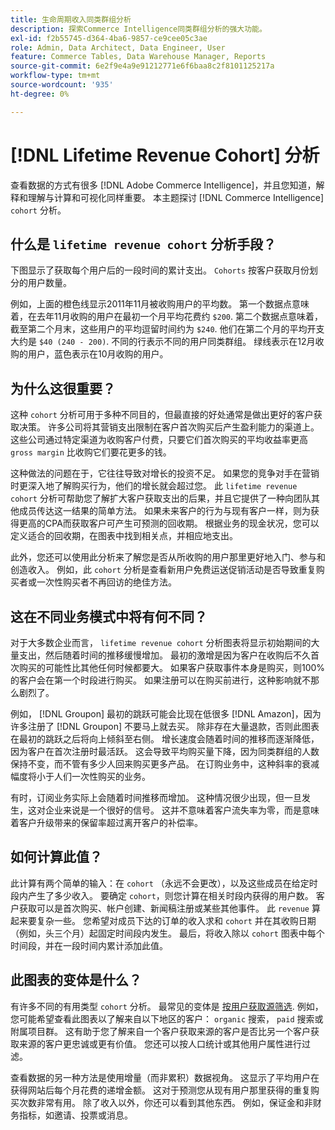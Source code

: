 ```yaml
---
title: 生命周期收入同类群组分析
description: 探索Commerce Intelligence同类群组分析的强大功能。
exl-id: f2b55745-d364-4ba6-9857-ce9cee05c3ae
role: Admin, Data Architect, Data Engineer, User
feature: Commerce Tables, Data Warehouse Manager, Reports
source-git-commit: 6e2f9e4a9e91212771e6f6baa8c2f8101125217a
workflow-type: tm+mt
source-wordcount: '935'
ht-degree: 0%

---
```


# [!DNL Lifetime Revenue Cohort] 分析

查看数据的方式有很多 [!DNL Adobe Commerce Intelligence]，并且您知道，解释和理解与计算和可视化同样重要。 本主题探讨 [!DNL Commerce Intelligence] `cohort` 分析。

## 什么是 `lifetime revenue cohort` 分析手段？

下图显示了获取每个用户后的一段时间的累计支出。 `Cohorts` 按客户获取月份划分的用户数量。

例如，上面的橙色线显示2011年11月被收购用户的平均数。 第一个数据点意味着，在去年11月收购的用户在最初一个月平均花费约 `$200`. 第二个数据点意味着，截至第二个月末，这些用户的平均逗留时间约为 `$240`. 他们在第二个月的平均开支大约是 `$40 (240 - 200)`. 不同的行表示不同的用户同类群组。 绿线表示在12月收购的用户，蓝色表示在10月收购的用户。

## 为什么这很重要？

这种 `cohort` 分析可用于多种不同目的，但最直接的好处通常是做出更好的客户获取决策。 许多公司将其营销支出限制在客户首次购买后产生盈利能力的渠道上。 这些公司通过特定渠道为收购客户付费，只要它们首次购买的平均收益率更高 `gross margin` 比收购它们要花更多的钱。

这种做法的问题在于，它往往导致对增长的投资不足。 如果您的竞争对手在营销时更深入地了解购买行为，他们的增长就会超过您。 此 `lifetime revenue cohort` 分析可帮助您了解扩大客户获取支出的后果，并且它提供了一种向团队其他成员传达这一结果的简单方法。 如果未来客户的行为与现有客户一样，则为获得更高的CPA而获取客户可产生可预测的回收期。 根据业务的现金状况，您可以定义适合的回收期，在图表中找到相关点，并相应地支出。

此外，您还可以使用此分析来了解您是否从所收购的用户那里更好地入门、参与和创造收入。 例如，此 `cohort` 分析是查看新用户免费运送促销活动是否导致重复购买者或一次性购买者不再回访的绝佳方法。

## 这在不同业务模式中将有何不同？

对于大多数企业而言， `lifetime revenue cohort` 分析图表将显示初始期间的大量支出，然后随着时间的推移缓慢增加。 最初的激增是因为客户在收购后不久首次购买的可能性比其他任何时候都要大。 如果客户获取事件本身是购买，则100%的客户会在第一个时段进行购买。 如果注册可以在购买前进行，这种影响就不那么剧烈了。

例如， [!DNL Groupon] 最初的跳跃可能会比现在低很多 [!DNL Amazon]，因为许多注册了 [!DNL Groupon] 不要马上就去买。 除非存在大量退款，否则此图表在最初的跳跃之后将向上倾斜至右侧。 增长速度会随着时间的推移而逐渐降低，因为客户在首次注册时最活跃。 这会导致平均购买量下降，因为同类群组的人数保持不变，而不管有多少人回来购买更多产品。 在订购业务中，这种斜率的衰减幅度将小于人们一次性购买的业务。

有时，订阅业务实际上会随着时间推移而增加。 这种情况很少出现，但一旦发生，这对企业来说是一个很好的信号。 这并不意味着客户流失率为零，而是意味着客户升级带来的保留率超过离开客户的补偿率。

## 如何计算此值？

此计算有两个简单的输入：在 `cohort` （永远不会更改），以及这些成员在给定时段内产生了多少收入。 要确定 `cohort`，则您计算在相关时段内获得的用户数。 客户获取可以是首次购买、帐户创建、新闻稿注册或某些其他事件。 此 `revenue` 算起来要复杂一些。 您希望对成员下达的订单的收入求和 `cohort` 并在其收购日期（例如，头三个月）起固定时间段内发生。 最后，将收入除以 `cohort` 图表中每个时间段，并在一段时间内累计添加此值。

## 此图表的变体是什么？

有许多不同的有用类型 `cohort` 分析。 最常见的变体是 [按用户获取源筛选](../analysis/most-value-source-channel.md). 例如，您可能希望查看此图表以了解来自以下地区的客户： `organic` 搜索， `paid` 搜索或附属项目群。 这有助于您了解来自一个客户获取来源的客户是否比另一个客户获取来源的客户更忠诚或更有价值。 您还可以按人口统计或其他用户属性进行过滤。

查看数据的另一种方法是使用增量（而非累积）数据视角。 这显示了平均用户在获得网站后每个月花费的递增金额。 这对于预测您从现有用户那里获得的重复购买次数非常有用。 除了收入以外，你还可以看到其他东西。 例如，保证金和非财务指标，如邀请、投票或消息。
